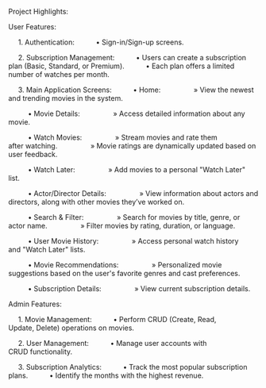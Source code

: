Project Highlights:

User Features:

     1. Authentication:
          • Sign-in/Sign-up screens.

     2. Subscription Management:
          • Users can create a subscription plan (Basic, Standard, or Premium).
          • Each plan offers a limited number of watches per month.

     3. Main Application Screens:
          • Home:
                » View the newest and trending movies in the system.

          • Movie Details:
                » Access detailed information about any movie.

          • Watch Movies:
                » Stream movies and rate them after watching.
                » Movie ratings are dynamically updated based on user feedback.

          • Watch Later:
                » Add movies to a personal "Watch Later" list.

          • Actor/Director Details:
                » View information about actors and directors, along with other movies they’ve worked on.

          • Search & Filter:
                » Search for movies by title, genre, or actor name.
                » Filter movies by rating, duration, or language.

          • User Movie History:
                » Access personal watch history and "Watch Later" lists.

          • Movie Recommendations:
                » Personalized movie suggestions based on the user's favorite genres and cast preferences.

          • Subscription Details:
                » View current subscription details.

Admin Features:

     1. Movie Management:
          • Perform CRUD (Create, Read, Update, Delete) operations on movies.

     2. User Management:
          • Manage user accounts with CRUD functionality.

     3. Subscription Analytics:
          • Track the most popular subscription plans.
          • Identify the months with the highest revenue.

